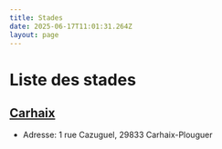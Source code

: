 ```yaml
---
title: Stades
date: 2025-06-17T11:01:31.264Z
layout: page
---
```


# Liste des stades


## [Carhaix](/stades/Carhaix/)
- Adresse: 1 rue Cazuguel, 29833 Carhaix-Plouguer


